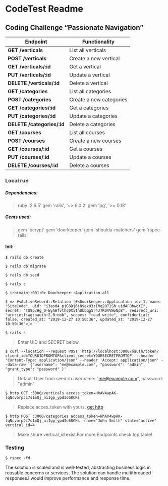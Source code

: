 # CodeTest Readme
## Coding Challenge “Passionate Navigation”

| Endpoint | Functionality |
| --- | --- |
| **GET /verticals** | List all verticals |
| **POST /verticals** | Create a new vertical |
| **GET /verticals/:id** | 	Get a vertical |
| **PUT /verticals/:id** | 	Update a vertical |
| **DELETE /verticals/:id** | 	Delete a vertical |
| **GET /categories** | List all categories |
| **POST /categories** | Create a new categories |
| **GET /categories/:id** | 	Get a categories |
| **PUT /categories/:id** | 	Update a categories |
| **DELETE /categories/:id** | 	Delete a categories |
| **GET /courses** | List all courses |
| **POST /courses** | Create a new courses |
| **GET /courses/:id** | 	Get a courses |
| **PUT /courses/:id** | 	Update a courses |
| **DELETE /courses/:id** | 	Delete a courses |

### Local run
##### Dependencies:
>ruby '2.6.5'
>gem 'rails', '~> 6.0.2'
>gem 'pg', '>= 0.18'
##### Gems used:
>gem 'bcrypt'
>gem 'doorkeeper'
>gem 'shoulda-matchers'
>gem 'rspec-rails'

#### Init:
```shell
$ rails db:create
```
```shell
$ rails db:migrate
```
```shell
$ rails db:seed
```
```shell
$ rails c
```
```shell
$ irb(main):001:0> Doorkeeper::Application.all
```
```shell
$ => #<ActiveRecord::Relation [#<Doorkeeper::Application id: 1, name: "SiteCode", uid: "i3asd4_pjG3Dj6jN9exU3zIhq2O71Sh_uid4FObwoXI", secret: "TU9p3Hg_O-WyAWfvthq0XiThUbbqgSr4J7KOVVWoNp8", redirect_uri: "urn:ietf:wg:oauth:2.0:oob", scopes: "read write", confidential: false, created_at: "2019-12-27 10:50:36", updated_at: "2019-12-27 10:50:36">]>
```
```shell
$ rails s
```
>Enter UID and SECRET below
```shell
$ curl --location --request POST 'http://localhost:3000/oauth/token?client_id=YOURUIDFROMTOP&client_secret=YOURSECRETFROMTOP' --header 'Content-Type: application/json' --header 'Accept: application/json' --data-raw '{"username": "me@example.com", "password": "admin", "grant_type": "password" }'
```
>Default User from seed.rb username: "me@example.com", password: "admin"
```shell
$ http GET :3000/verticals access_token=HhAV4wpAK-lqNcvorpJi7s1mQj_niIgp_ypdIo68CKs
```
>Replace acces_token with yours. [get http](https://httpie.org/)

```shell
$ http POST :3000/categories access_token=HhAV4wpAK-lqNcvorpJi7s1mQj_niIgp_ypdIo68CKs  name="John Smith" state="active" vertical_id=4
```
>Make shure vertical_id exist.For more Endpoints check top table!

### Testing

```shell
$ rspec -fd
```
The solution is scaled and is well-tested, abstracting business logic in reusable concerns or services. The solution can handle multithreaded responses.i would improve performance and response time.
